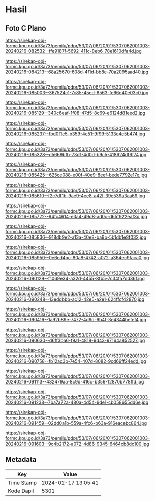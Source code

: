 # Hasil

## Foto C Plano

https://sirekap-obj-formc.kpu.go.id/3a73/pemilu/pdpr/53/07/06/20/01/5307062001003-20240216-082532--ffe9187f-5692-411c-8eb6-78e1610dfa4d.jpg

https://sirekap-obj-formc.kpu.go.id/3a73/pemilu/pdpr/53/07/06/20/01/5307062001003-20240216-084213--68a25670-608d-4f1d-bb8e-70a2095aad40.jpg

https://sirekap-obj-formc.kpu.go.id/3a73/pemilu/pdpr/53/07/06/20/01/5307062001003-20240216-085003--367524c1-7c85-45ed-8563-fe66e40e03c0.jpg

https://sirekap-obj-formc.kpu.go.id/3a73/pemilu/pdpr/53/07/06/20/01/5307062001003-20240216-085129--340c6eaf-1f08-47d5-8c69-e6124d81eed2.jpg

https://sirekap-obj-formc.kpu.go.id/3a73/pemilu/pdpr/53/07/06/20/01/5307062001003-20240216-085237--fbd0f1e5-b359-4c51-9f99-5133c4c5b474.jpg

https://sirekap-obj-formc.kpu.go.id/3a73/pemilu/pdpr/53/07/06/20/01/5307062001003-20240216-085328--d5669bfb-73d1-4d0d-b9c5-418624df6f74.jpg

https://sirekap-obj-formc.kpu.go.id/3a73/pemilu/pdpr/53/07/06/20/01/5307062001003-20240216-085425--625ce088-e00f-40e9-8eef-bede7792e17e.jpg

https://sirekap-obj-formc.kpu.go.id/3a73/pemilu/pdpr/53/07/06/20/01/5307062001003-20240216-085610--f2c7df1b-9ae9-4ee8-a42f-39e539a3aa69.jpg

https://sirekap-obj-formc.kpu.go.id/3a73/pemilu/pdpr/53/07/06/20/01/5307062001003-20240216-085722--94fc4614-e3a4-49d8-ad0c-d65f922eaf3d.jpg

https://sirekap-obj-formc.kpu.go.id/3a73/pemilu/pdpr/53/07/06/20/01/5307062001003-20240216-085836--918db9e2-a13a-40e8-ba9b-5b1db1e8f032.jpg

https://sirekap-obj-formc.kpu.go.id/3a73/pemilu/pdpr/53/07/06/20/01/5307062001003-20240216-085950--0e6cd4bc-80a8-4742-a072-a364ec9faca0.jpg

https://sirekap-obj-formc.kpu.go.id/3a73/pemilu/pdpr/53/07/06/20/01/5307062001003-20240216-090129--f1069e34-a32d-4455-8fb5-7c34fa7dd36f.jpg

https://sirekap-obj-formc.kpu.go.id/3a73/pemilu/pdpr/53/07/06/20/01/5307062001003-20240216-090248--13eddbbb-ac12-42e5-a2e1-624ffcf42870.jpg

https://sirekap-obj-formc.kpu.go.id/3a73/pemilu/pdpr/53/07/06/20/01/5307062001003-20240216-090416--1a92b89e-7472-4d9d-9b4f-3e4344befef4.jpg

https://sirekap-obj-formc.kpu.go.id/3a73/pemilu/pdpr/53/07/06/20/01/5307062001003-20240216-090630--d6ff3ba6-f9a1-4818-9d43-97164a852527.jpg

https://sirekap-obj-formc.kpu.go.id/3a73/pemilu/pdpr/53/07/06/20/01/5307062001003-20240216-090758--fb12ac3b-7e54-407d-8082-9cd69ff24edd.jpg

https://sirekap-obj-formc.kpu.go.id/3a73/pemilu/pdpr/53/07/06/20/01/5307062001003-20240216-091113--432479aa-8c9d-416c-b356-12870b778ffd.jpg

https://sirekap-obj-formc.kpu.go.id/3a73/pemilu/pdpr/53/07/06/20/01/5307062001003-20240216-091238--7ba7a72a-480a-4d54-9de1-cb058655dd6e.jpg

https://sirekap-obj-formc.kpu.go.id/3a73/pemilu/pdpr/53/07/06/20/01/5307062001003-20240216-091459--02dd0a1b-559a-4fc6-b63a-916eacebc864.jpg

https://sirekap-obj-formc.kpu.go.id/3a73/pemilu/pdpr/53/07/06/20/01/5307062001003-20240216-091603--9c4b2172-a072-4d86-9345-6464cb8dc100.jpg


## Metadata

| Key        | Value               |
| ---------- | ------------------- |
| Time Stamp | 2024-02-17 13:05:41 |
| Kode Dapil | 5301                |



